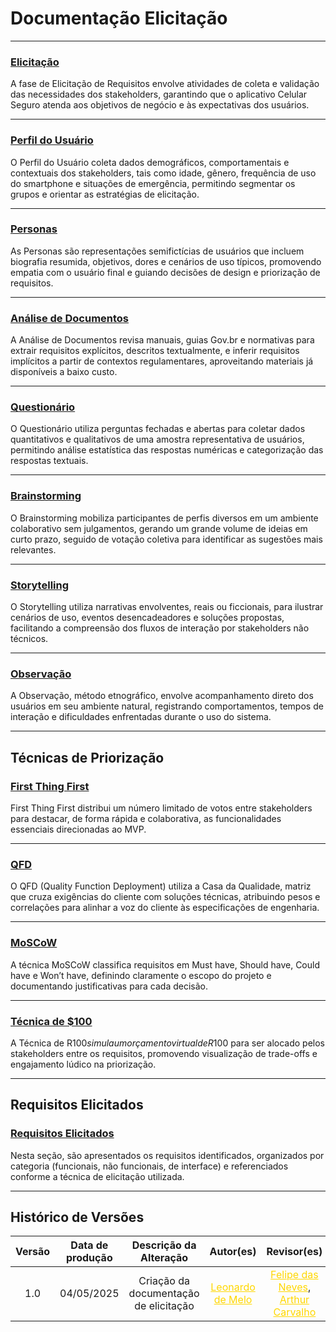# Documentação Elicitação
---

### [Elicitação](./Introducao.md)

A fase de Elicitação de Requisitos envolve atividades de coleta e validação das necessidades dos stakeholders, garantindo que o aplicativo Celular Seguro atenda aos objetivos de negócio e às expectativas dos usuários.

---

### [Perfil do Usuário](./PerfilUsuario.md)

O Perfil do Usuário coleta dados demográficos, comportamentais e contextuais dos stakeholders, tais como idade, gênero, frequência de uso do smartphone e situações de emergência, permitindo segmentar os grupos e orientar as estratégias de elicitação.

---

### [Personas](./Personas.md)

As Personas são representações semifictícias de usuários que incluem biografia resumida, objetivos, dores e cenários de uso típicos, promovendo empatia com o usuário final e guiando decisões de design e priorização de requisitos.

---

### [Análise de Documentos](./AnalisedeDocumentos.md)

A Análise de Documentos revisa manuais, guias Gov.br e normativas para extrair requisitos explícitos, descritos textualmente, e inferir requisitos implícitos a partir de contextos regulamentares, aproveitando materiais já disponíveis a baixo custo.

---

### [Questionário](./Questionario.md)

O Questionário utiliza perguntas fechadas e abertas para coletar dados quantitativos e qualitativos de uma amostra representativa de usuários, permitindo análise estatística das respostas numéricas e categorização das respostas textuais.

---

### [Brainstorming](./Brainstorming.md)

O Brainstorming mobiliza participantes de perfis diversos em um ambiente colaborativo sem julgamentos, gerando um grande volume de ideias em curto prazo, seguido de votação coletiva para identificar as sugestões mais relevantes.

---

### [Storytelling](./Storytelling.md)

O Storytelling utiliza narrativas envolventes, reais ou ficcionais, para ilustrar cenários de uso, eventos desencadeadores e soluções propostas, facilitando a compreensão dos fluxos de interação por stakeholders não técnicos.

---

### [Observação](./Observacao.md)

A Observação, método etnográfico, envolve acompanhamento direto dos usuários em seu ambiente natural, registrando comportamentos, tempos de interação e dificuldades enfrentadas durante o uso do sistema.

---

## Técnicas de Priorização

### [First Thing First](./FirstThingFirst.md)

First Thing First distribui um número limitado de votos entre stakeholders para destacar, de forma rápida e colaborativa, as funcionalidades essenciais direcionadas ao MVP.

---

### [QFD](./QFD.md)

O QFD (Quality Function Deployment) utiliza a Casa da Qualidade, matriz que cruza exigências do cliente com soluções técnicas, atribuindo pesos e correlações para alinhar a voz do cliente às especificações de engenharia.

---

### [MoSCoW](./MoSCoW.md)

A técnica MoSCoW classifica requisitos em Must have, Should have, Could have e Won’t have, definindo claramente o escopo do projeto e documentando justificativas para cada decisão.

---

### [Técnica de $100](./100.md)

A Técnica de R$100 simula um orçamento virtual de R$100 para ser alocado pelos stakeholders entre os requisitos, promovendo visualização de trade-offs e engajamento lúdico na priorização.

---

## Requisitos Elicitados

### [Requisitos Elicitados](./requisitos_elicitados.md)

Nesta seção, são apresentados os requisitos identificados, organizados por categoria (funcionais, não funcionais, de interface) e referenciados conforme a técnica de elicitação utilizada.

---
## Histórico de Versões

| Versão | Data de produção | Descrição da Alteração             | Autor(es)                                                                                             | Revisor(es)                                                                                           | Data de Revisão |
| :----: | :--------------: | :--------------------------------: | :---------------------------------------------------------------------------------------------------: | :---------------------------------------------------------------------------------------------------: | :-------------: |
| 1.0    | 04/05/2025       | Criação da documentação de elicitação | <a style="color:gold;" href="https://github.com/leozinlima" target="_blank">Leonardo de Melo</a> | <a style="color:gold;" href="https://github.com/FelipeFreire-gf" target="_blank">Felipe das Neves</a>, <a style="color:gold;" href="https://github.com/arthurlleite" target="_blank">Arthur Carvalho</a> | 04/05/2025      |
